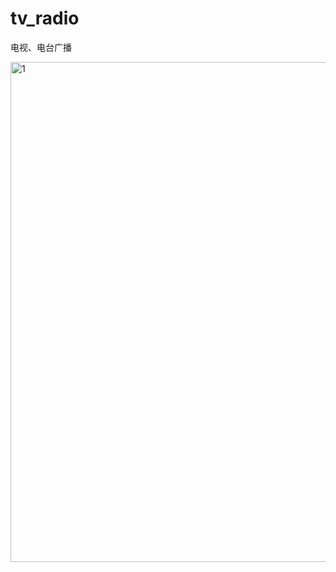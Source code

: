 # tv_radio
电视、电台广播

<img width="800" alt="1" src="https://user-images.githubusercontent.com/26645599/147453101-49b71373-2c04-43d0-9cb9-656a494f1e83.png">

